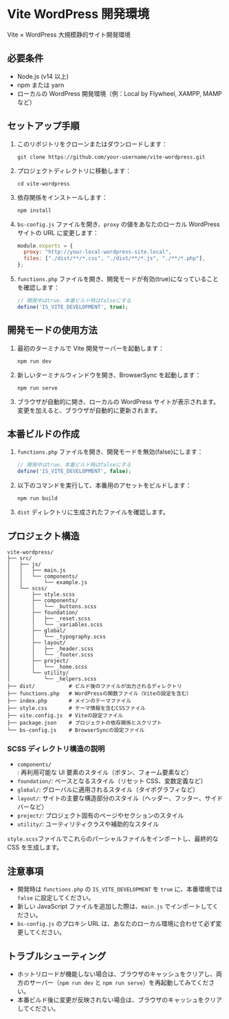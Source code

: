 # Vite WordPress 開発環境

Vite × WordPress 大規模静的サイト開発環境

## 必要条件

- Node.js (v14 以上)
- npm または yarn
- ローカルの WordPress 開発環境（例：Local by Flywheel, XAMPP, MAMP など）

## セットアップ手順

1. このリポジトリをクローンまたはダウンロードします：

   ```
   git clone https://github.com/your-username/vite-wordpress.git
   ```

2. プロジェクトディレクトリに移動します：

   ```
   cd vite-wordpress
   ```

3. 依存関係をインストールします：

   ```
   npm install
   ```

4. `bs-config.js` ファイルを開き、`proxy` の値をあなたのローカル WordPress サイトの URL に変更します：

   ```javascript
   module.exports = {
     proxy: "http://your-local-wordpress-site.local",
     files: ["./dist/**/*.css", "./dist/**/*.js", "./**/*.php"],
   };
   ```

5. `functions.php` ファイルを開き、開発モードが有効(true)になっていることを確認します：
   ```php
   // 開発中はtrue、本番ビルド時はfalseにする
   define('IS_VITE_DEVELOPMENT', true);
   ```

## 開発モードの使用方法

1. 最初のターミナルで Vite 開発サーバーを起動します：

   ```
   npm run dev
   ```

2. 新しいターミナルウィンドウを開き、BrowserSync を起動します：

   ```
   npm run serve
   ```

3. ブラウザが自動的に開き、ローカルの WordPress サイトが表示されます。
   変更を加えると、ブラウザが自動的に更新されます。

## 本番ビルドの作成

1. `functions.php` ファイルを開き、開発モードを無効(false)にします：

   ```php
   // 開発中はtrue、本番ビルド時はfalseにする
   define('IS_VITE_DEVELOPMENT', false);
   ```

2. 以下のコマンドを実行して、本番用のアセットをビルドします：

   ```
   npm run build
   ```

3. `dist` ディレクトリに生成されたファイルを確認します。

## プロジェクト構造

```
vite-wordpress/
├── src/
│   ├── js/
│   │   ├── main.js
│   │   └── components/
│   │       └── example.js
│   └── scss/
│       ├── style.scss
│       ├── components/
│       │   └── _buttons.scss
│       ├── foundation/
│       │   ├── _reset.scss
│       │   └── _variables.scss
│       ├── global/
│       │   └── _typography.scss
│       ├── layout/
│       │   ├── _header.scss
│       │   └── _footer.scss
│       ├── project/
│       │   └── _home.scss
│       └── utility/
│           └── _helpers.scss
├── dist/           # ビルド後のファイルが出力されるディレクトリ
├── functions.php   # WordPressの関数ファイル（Viteの設定を含む）
├── index.php       # メインのテーマファイル
├── style.css       # テーマ情報を含むCSSファイル
├── vite.config.js  # Viteの設定ファイル
├── package.json    # プロジェクトの依存関係とスクリプト
└── bs-config.js    # BrowserSyncの設定ファイル
```

### SCSS ディレクトリ構造の説明

- `components/`: 再利用可能な UI 要素のスタイル（ボタン、フォーム要素など）
- `foundation/`: ベースとなるスタイル（リセット CSS、変数定義など）
- `global/`: グローバルに適用されるスタイル（タイポグラフィなど）
- `layout/`: サイトの主要な構造部分のスタイル（ヘッダー、フッター、サイドバーなど）
- `project/`: プロジェクト固有のページやセクションのスタイル
- `utility/`: ユーティリティクラスや補助的なスタイル

`style.scss`ファイルでこれらのパーシャルファイルをインポートし、最終的な CSS を生成します。

## 注意事項

- 開発時は `functions.php` の `IS_VITE_DEVELOPMENT` を `true` に、本番環境では `false` に設定してください。
- 新しい JavaScript ファイルを追加した際は、`main.js` でインポートしてください。
- `bs-config.js` のプロキシ URL は、あなたのローカル環境に合わせて必ず変更してください。

## トラブルシューティング

- ホットリロードが機能しない場合は、ブラウザのキャッシュをクリアし、両方のサーバー（`npm run dev` と `npm run serve`）を再起動してみてください。
- 本番ビルド後に変更が反映されない場合は、ブラウザのキャッシュをクリアしてください。
